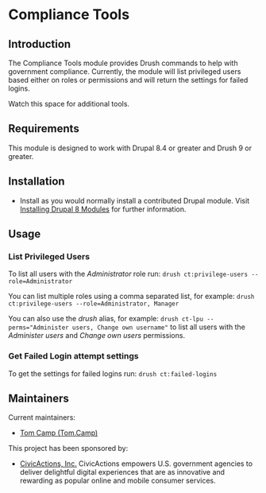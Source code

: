 # Compliance Tools

## Introduction

The Compliance Tools module provides Drush commands to help with government
compliance. Currently, the module will list privileged users based either on
roles or permissions and will return the settings for failed logins.

Watch this space for additional tools.

## Requirements

This module is designed to work with Drupal 8.4 or greater and Drush 9 or
greater.

## Installation

* Install as you would normally install a contributed Drupal module.
  Visit [Installing Drupal 8 Modules](https://www.drupal.org/node/1897420]) for further information.

## Usage

### List Privileged Users

To list all users with the _Administrator_ role run:
`drush ct:privilege-users --role=Administrator`

You can list multiple roles using a comma separated list, for example:
`drush ct:privilege-users --role=Administrator, Manager`

You can also use the _drush_ alias, for example:
`drush ct-lpu --perms="Administer users, Change own username"`
to list all users with the _Administer users_ and _Change own users_
permissions.

### Get Failed Login attempt settings

To get the settings for failed logins run:
`drush ct:failed-logins`

## Maintainers

Current maintainers:

* [Tom Camp (Tom.Camp)](https://www.drupal.org/u/tomcamp)

This project has been sponsored by:

* [CivicActions, Inc.](https://www.drupal.org/civicactions)
  CivicActions empowers U.S. government agencies to deliver delightful digital
  experiences that are as innovative and rewarding as popular online and mobile
  consumer services.
